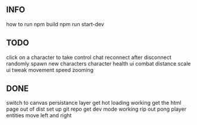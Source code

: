 ## INFO
how to run
npm build
npm run start-dev

## TODO
click on a character to take control
chat
reconnect after disconnect
randomly spawn new characters
character health ui
combat
distance scale ui
tweak movement speed
zooming


## DONE
switch to canvas
persistance layer
get hot loading working
get the html page out of dist
set up git repo
get dev mode working
rip out pong
player entities
move left and right
